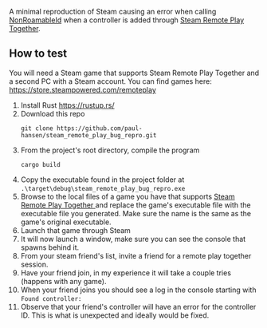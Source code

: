 A minimal reproduction of Steam causing an error when calling [NonRoamableId](https://learn.microsoft.com/en-us/uwp/api/windows.gaming.input.rawgamecontroller.nonroamableid?view=winrt-22621) when a controller is added through [Steam Remote Play Together](https://store.steampowered.com/remoteplay).

## How to test
You will need a Steam game that supports Steam Remote Play Together and a second PC with a Steam account. You can find games here: https://store.steampowered.com/remoteplay

1. Install Rust https://rustup.rs/
2. Download this repo
   ```
   git clone https://github.com/paul-hansen/steam_remote_play_bug_repro.git
   ```
3. From the project's root directory, compile the program
   ```
   cargo build
   ```
4. Copy the executable found in the project folder at `.\target\debug\steam_remote_play_bug_repro.exe`
5. Browse to the local files of a game you have that supports [Steam Remote Play Together ](https://store.steampowered.com/remoteplay)
   and replace the game's executable file with the executable file you generated.
   Make sure the name is the same as the game's original executable.
6. Launch that game through Steam
7. It will now launch a window, make sure you can see the console that spawns behind it.
8. From your steam friend's list, invite a friend for a remote play together session.
9. Have your friend join, in my experience it will take a couple tries (happens with any game).
10. When your friend joins you should see a log in the console starting with `Found controller:`
11. Observe that your friend's controller will have an error for the controller ID. This is what is unexpected and ideally would be fixed.